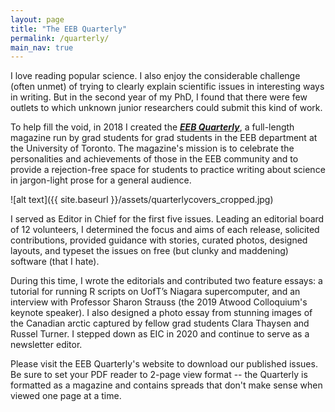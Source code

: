 ```yaml
---
layout: page
title: "The EEB Quarterly"
permalink: /quarterly/
main_nav: true
---
```


I love reading popular science. I also enjoy the considerable challenge (often unmet) of trying to clearly explain scientific issues in interesting ways in writing. But in the second year of my PhD, I found that there were few outlets to which unknown junior researchers could submit this kind of work.

To help fill the void, in 2018 I created the [***EEB Quarterly***](https://theeebquarterly.github.io), a full-length magazine run by grad students for grad students in the EEB department at the University of Toronto. The magazine's mission is to celebrate the personalities and achievements of those in the EEB community and to provide a rejection-free space for students to practice writing about science in jargon-light prose for a general audience. 

![alt text]({{ site.baseurl }}/assets/quarterlycovers_cropped.jpg)

I served as Editor in Chief for the first five issues. Leading an editorial board of 12 volunteers, I determined the focus and aims of each release, solicited contributions, provided guidance with stories, curated photos, designed layouts, and typeset the issues on free (but clunky and maddening) software (that I hate).

During this time, I wrote the editorials and contributed two feature essays: a tutorial for running R scripts on UofT’s Niagara supercomputer, and an interview with Professor Sharon Strauss (the 2019 Atwood Colloquium's keynote speaker). I also designed a photo essay from stunning images of the Canadian arctic captured by fellow grad students Clara Thaysen and Russel Turner. I stepped down as EIC in 2020 and continue to serve as a newsletter editor. 

Please visit the EEB Quarterly's website to download our published issues. Be sure to set your PDF reader to 2-page view format -- the Quarterly is formatted as a magazine and contains spreads that don't make sense when viewed one page at a time.